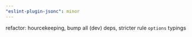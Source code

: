 ```yaml
---
"eslint-plugin-jsonc": minor
---
```


refactor: hourcekeeping, bump all (dev) deps, stricter rule `options` typings
